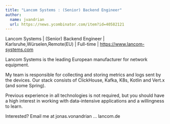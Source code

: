 ```yaml
---
title: "Lancom Systems : (Senior) Backend Engineer"
author:
  name: jvandrian
  url: https://news.ycombinator.com/item?id=40582121
---
```

Lancom Systems | (Senior) Backend Engineer | Karlsruhe,Würselen,Remote(EU) | Full-time | <a href="https:&#x2F;&#x2F;www.lancom-systems.com" rel="nofollow">https:&#x2F;&#x2F;www.lancom-systems.com</a>

Lancom Systems is the leading European manufacturer for network equipment.

My team is responsible for collecting and storing metrics and logs sent by the devices. Our stack consists of ClickHouse, Kafka, K8s, Kotlin and Vert.x (and some Spring).

Previous experience in all technologies is not required, but you should have a high interest in working with data-intensive applications and a willingness to learn.

Interested? Email me at jonas.vonandrian … lancom.de
